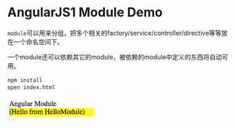 AngularJS1 Module Demo
======================

`module`可以用来分组，把多个相关的factory/service/controller/directive等等放在一个命名空间下。

一个module还可以依赖其它的module，被依赖的module中定义的东西将自动可用。

```
npm install
open index.html
```

![demo](./images/demo.jpg)